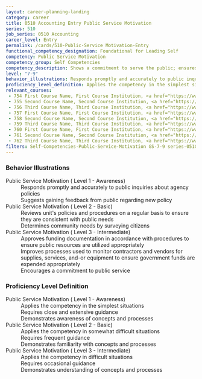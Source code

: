 ```yaml
---
layout: career-planning-landing
category: career
title: 0510 Accounting Entry Public Service Motivation
series: 510
job_series: 0510 Accounting
career_level: Entry
permalink: /cards/510-Public-Service Motivation-Entry
functional_competency_designation: Foundational for Leading Self
competency: Public Service Motivation
competency_group: Self Competencies
competency_description: Shows a commitment to serve the public; ensures that actions meet public needs; aligns organizational objectives and practices with public interests
level: "7-9"
behavior_illustrations: Responds promptly and accurately to public inquiries about agency policies ? Suggests gaining feedback from public regarding new policy ? Reviews unit's policies and procedures on a regular basis to ensure they are consistent with public needs ? Determines community needs by surveying citizens ? Approves funding documentation in accordance with procedures to ensure public resources are utilized appropriately ? Improves processes used to monitor contractors and vendors for supplies, services, and-or equipment to ensure government funds are expended appropriately ? Encourages a commitment to public service
proficiency_level_definition: Applies the competency in the simplest situations ? Requires close and extensive guidance ? Demonstrates awareness of concepts and processes ? Applies the competency in somewhat difficult situations ? Requires frequent guidance ? Demonstrates familiarity with concepts and processes ? Applies the competency in difficult situations ? Requires occasional guidance ? Demonstrates understanding of concepts and processes
relevant_courses: 
 - 754 First Course Name, First Course Institution, <a href="https://www.cfo.gov">www.cfo.gov</a>
 - 755 Second Course Name, Second Course Institution, <a href="https://www.cfo.gov">www.cfo.gov</a>
 - 756 Third Course Name, Third Course Institution, <a href="https://www.cfo.gov">www.cfo.gov</a>
 - 757 First Course Name, First Course Institution, <a href="https://www.cfo.gov">www.cfo.gov</a>
 - 758 Second Course Name, Second Course Institution, <a href="https://www.cfo.gov">www.cfo.gov</a>
 - 759 Third Course Name, Third Course Institution, <a href="https://www.cfo.gov">www.cfo.gov</a>
 - 760 First Course Name, First Course Institution, <a href="https://www.cfo.gov">www.cfo.gov</a>
 - 761 Second Course Name, Second Course Institution, <a href="https://www.cfo.gov">www.cfo.gov</a>
 - 762 Third Course Name, Third Course Institution, <a href="https://www.cfo.gov">www.cfo.gov</a>
filters: Self-Competencies-Public-Service-Motivation GS-7-9 series-0510
---
```


<div class="desktop:grid-col-6 margin-y-205">
  <div class="border-top-05 bg-white padding-2 shadow-5 height-full members-hover border-1px border-gray-30 border-top-orange radius-lg">
    <h3>Behavior Illustrations</h3>
    <dl class="text-base"><dt>Public Service Motivation ( Level 1 - Awareness)</dt><dd>Responds promptly and accurately to public inquiries about agency policies </dd><dd> Suggests gaining feedback from public regarding new policy</dd><dt>Public Service Motivation ( Level 2 - Basic)</dt><dd>Reviews unit's policies and procedures on a regular basis to ensure they are consistent with public needs </dd><dd> Determines community needs by surveying citizens</dd><dt>Public Service Motivation ( Level 3 - Intermediate)</dt><dd>Approves funding documentation in accordance with procedures to ensure public resources are utilized appropriately </dd><dd> Improves processes used to monitor contractors and vendors for supplies, services, and-or equipment to ensure government funds are expended appropriately </dd><dd> Encourages a commitment to public service</dd></dl>
  </div>
</div>
<div class="desktop:grid-col-6 margin-y-205">
  <div class="border-top-05 bg-white padding-2 shadow-5 height-full members-hover border-1px border-gray-30 border-top-orange radius-lg">
    <h3>Proficiency Level Definition</h3>
    <dl class="text-base"><dt>Public Service Motivation ( Level 1 - Awareness)</dt><dd>Applies the competency in the simplest situations </dd><dd> Requires close and extensive guidance </dd><dd> Demonstrates awareness of concepts and processes</dd><dt>Public Service Motivation ( Level 2 - Basic)</dt><dd>Applies the competency in somewhat difficult situations </dd><dd> Requires frequent guidance </dd><dd> Demonstrates familiarity with concepts and processes</dd><dt>Public Service Motivation ( Level 3 - Intermediate)</dt><dd>Applies the competency in difficult situations </dd><dd> Requires occasional guidance </dd><dd> Demonstrates understanding of concepts and processes</dd></dl>
  </div>
</div>
